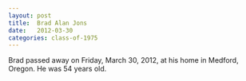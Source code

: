 ```yaml
---
layout: post
title:  Brad Alan Jons
date:   2012-03-30
categories: class-of-1975
---
```

Brad passed away on Friday, March 30, 2012, at his home in Medford, Oregon.  He was 54 years old.  
